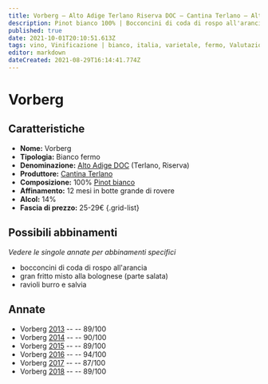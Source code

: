 ```yaml
---
title: Vorberg – Alto Adige Terlano Riserva DOC – Cantina Terlano – Alto-Adige (IT) – 25-29€ – 3★-5★
description: Pinot bianco 100% | Bocconcini di coda di rospo all'arancia – Gran fritto misto alla bolognese – Ravioli burro e salvia
published: true
date: 2021-10-01T20:10:51.613Z
tags: vino, Vinificazione | bianco, italia, varietale, fermo, Valutazioni | 5 stelle, Regione vino | Alto-Adige, bocconcini di coda di rospo all'arancia, pinot bianco, gran fritto misto alla bolognese, ravioli burro e salvia, Prezzi | 25-29€
editor: markdown
dateCreated: 2021-08-29T16:14:41.774Z
---
```


# Vorberg

## Caratteristiche
- **Nome:** Vorberg
- **Tipologia:** Bianco fermo 
- **Denominazione:** [Alto Adige DOC](/denominazioni/Italia/Alto-Adige/DOC/Alto-Adige) (Terlano, Riserva)
- **Produttore:** [Cantina Terlano](/produttori/Italia/Alto-Adige/Cantina-Terlano) 
- **Composizione:** 100% [Pinot bianco](/vitigni/Italia/bacca-bianca/pinot-bianco)
- **Affinamento:** 12 mesi in botte grande di rovere
- **Alcol:** 14%
- **Fascia di prezzo:** 25-29€
{.grid-list}


## Possibili abbinamenti
*Vedere le singole annate per abbinamenti specifici*

- bocconcini di coda di rospo all'arancia
- gran fritto misto alla bolognese (parte salata)
- ravioli burro e salvia

## Annate
- Vorberg [2013](/vini/Italia/Alto-Adige/Cantina-Terlano/Vorberg/2013) -- <span class="star-4"></span> -- 89/100
- Vorberg [2014](/vini/Italia/Alto-Adige/Cantina-Terlano/Vorberg/2014) -- <span class="star-4"></span> -- 90/100
- Vorberg [2015](/vini/Italia/Alto-Adige/Cantina-Terlano/Vorberg/2015) -- <span class="star-4"></span> -- 89/100
- Vorberg [2016](/vini/Italia/Alto-Adige/Cantina-Terlano/Vorberg/2016) -- <span class="star-5"></span> -- 94/100  
- Vorberg [2017](/vini/Italia/Alto-Adige/Cantina-Terlano/Vorberg/2017) -- <span class="star-3"></span> -- 87/100
- Vorberg [2018](/vini/Italia/Alto-Adige/Cantina-Terlano/Vorberg/2018) -- <span class="star-4"></span> -- 89/100 
 
